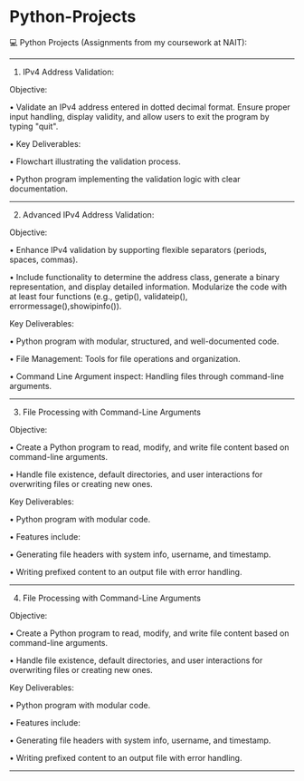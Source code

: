 # Python-Projects
💻 Python Projects (Assignments from my coursework at NAIT):


---------------------------------------------------------------------------------------

1. IPv4 Address Validation:
   
Objective:

• Validate an IPv4 address entered in dotted decimal format. Ensure proper input handling, display validity, and allow users to exit the program by typing "quit".

• Key Deliverables:

• Flowchart illustrating the validation process.

• Python program implementing the validation logic with clear documentation.

---------------------------------------------------------------------------------------

2. Advanced IPv4 Address Validation:
   
Objective:

• Enhance IPv4 validation by supporting flexible separators (periods, spaces, commas).

• Include functionality to determine the address class, generate a binary representation, and display detailed information. Modularize the code with at least four functions (e.g., getip(), validateip(), errormessage(),showipinfo()).

Key Deliverables:

• Python program with modular, structured, and well-documented code.

• File Management: Tools for file operations and organization.

• Command Line Argument inspect: Handling files through command-line arguments.

---------------------------------------------------------------------------------------

3. File Processing with Command-Line Arguments

Objective: 

• Create a Python program to read, modify, and write file content based on command-line arguments. 

• Handle file existence, default directories, and user interactions for overwriting files or creating new ones.

Key Deliverables:

• Python program with modular code.

• Features include:

• Generating file headers with system info, username, and timestamp.

• Writing prefixed content to an output file with error handling.

---------------------------------------------------------------------------------------

4. File Processing with Command-Line Arguments
   
Objective:

 • Create a Python program to read, modify, and write file content based on command-line arguments.

 • Handle file existence, default directories, and user interactions for overwriting files or creating new ones.

Key Deliverables:

• Python program with modular code.

• Features include:

• Generating file headers with system info, username, and timestamp.

• Writing prefixed content to an output file with error handling.

---------------------------------------------------------------------------------------



